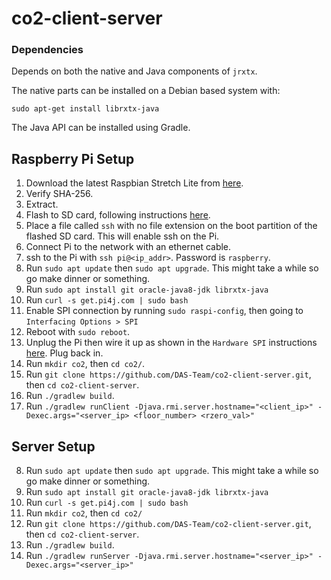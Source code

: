 # co2-client-server

### Dependencies

Depends on both the native and Java components of `jrxtx`.

The native parts can be installed on a Debian based system with:

`sudo apt-get install librxtx-java`

The Java API can be installed using Gradle.

## Raspberry Pi Setup

1. Download the latest Raspbian Stretch Lite from [here](https://www.raspberrypi.org/downloads/raspbian/).
2. Verify SHA-256.
3. Extract.
4. Flash to SD card, following instructions [here](https://www.raspberrypi.org/documentation/installation/installing-images/README.md).
5. Place a file called `ssh` with no file extension on the boot partition of the flashed SD card. This will enable ssh on the Pi.
6. Connect Pi to the network with an ethernet cable.
7. ssh to the Pi with `ssh pi@<ip_addr>`. Password is `raspberry`.
8. Run `sudo apt update` then `sudo apt upgrade`. This might take a while so go make dinner or something.
9. Run `sudo apt install git oracle-java8-jdk librxtx-java`
10. Run `curl -s get.pi4j.com | sudo bash`
11. Enable SPI connection by running `sudo raspi-config`, then going to `Interfacing Options > SPI`
11. Reboot with `sudo reboot`.
11. Unplug the Pi then wire it up as shown in the `Hardware SPI` instructions [here](https://learn.adafruit.com/raspberry-pi-analog-to-digital-converters/mcp3008). Plug back in.
11. Run `mkdir co2`, then `cd co2/`.
12. Run `git clone https://github.com/DAS-Team/co2-client-server.git`, then `cd co2-client-server`.
13. Run `./gradlew build`.
14. Run `./gradlew runClient -Djava.rmi.server.hostname="<client_ip>" -Dexec.args="<server_ip> <floor_number> <rzero_val>"`

## Server Setup

8. Run `sudo apt update` then `sudo apt upgrade`. This might take a while so go make dinner or something.
9. Run `sudo apt install git oracle-java8-jdk librxtx-java`
10. Run `curl -s get.pi4j.com | sudo bash`
11. Run `mkdir co2`, then `cd co2/`
12. Run `git clone https://github.com/DAS-Team/co2-client-server.git`, then `cd co2-client-server`.
13. Run `./gradlew build`.
14. Run `./gradlew runServer -Djava.rmi.server.hostname="<server_ip>" -Dexec.args="<server_ip>"`
